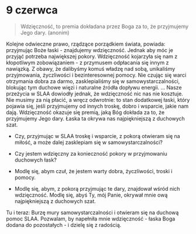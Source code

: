 
# 9 czerwca

> Wdzięczność, to premia dokładana przez Boga za to, że przyjmujemy Jego dary. (anonim)

Kolejne odwieczne prawo, rządzące porządkiem świata, powiada: przyjmując Boże łaski - znajdujemy wdzięczność. Jednak aby móc je przyjąć potrzeba największej pokory. Wdzięczność kojarzyła się nam z kłopotliwym zobowiązaniem - z przymusem odpłacania się innym z nawiązką. Z obawy, że dalibyśmy komuś władzę nad sobą, unikaliśmy przyjmowania, życzliwości i bezinteresownej pomocy. Nie czując się warci otrzymania dobra za darmo, zasklepialiśmy się w samowystarczalności, blokując tym duchowe więzi i naturalne źródła dopływu energii. ... Nasze przeżycia w SLAA dowiodły jednak, że wdzięczność nic nas nie kosztuje. Nie musimy za nią płacić, a wręcz odwrotnie: to stan dodatkowej łaski, który pojawia się, jeśli przyjmujemy od innych troskę, dobro i wsparcie, jakie nam dają. Wdzięczność okazuje się premią, jaką Bóg dokłada za to, że przyjmujemy Jego dary. Łaska ta okrywa nas najpiękniejszą z duchowych szat.

- Czy, przyjmując w SLAA troskę i wsparcie, z pokorą otwieram się na miłość, a może dalej zasklepiam się w samowystarczalności?
- Czy jestem wdzięczny za konieczność pokory w przyjmowaniu duchowych łask?
  
- Modlę się, abym czuł, że jestem warty dobra, życzliwości, troski i pomocy.
- Modlę się, abym, z pokorą przyjmując te dary, znajdował wśród nich wdzięczność. Modlę się, abyś Ty, mój Panie, okrywał mnie ową najpiękniejszą z duchowych szat.

Tu i teraz: Burzę mury samowystarczalności i otwieram się na duchową pomoc SLAA. Pozwalam, by napełniła mnie wdzięczność - łaska Boga dodana do pozostałych - i dzielę się z radością.
